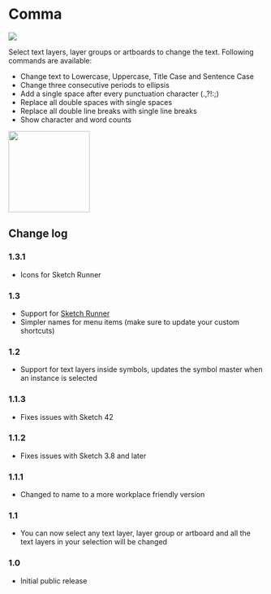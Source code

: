 # Comma

<img src="https://d3uepj124s5rcx.cloudfront.net/items/2H111A0F002n3u1g2n0d/comma.png">

Select text layers, layer groups or artboards to change the text. Following commands are available:

* Change text to Lowercase, Uppercase, Title Case and Sentence Case
* Change three consecutive periods to ellipsis
* Add a single space after every punctuation character (.,?!:;)
* Replace all double spaces with single spaces
* Replace all double line breaks with single line breaks
* Show character and word counts

<a href="http://bit.ly/SketchRunnerWebsite">
  <img src="http://sketchrunner.com/img/badge_white.png" width="160">
</a>


## Change log

### 1.3.1
* Icons for Sketch Runner

### 1.3
* Support for <a href="http://sketchrunner.com">Sketch Runner</a>
* Simpler names for menu items (make sure to update your custom shortcuts)

### 1.2
* Support for text layers inside symbols, updates the symbol master when an instance is selected

### 1.1.3
* Fixes issues with Sketch 42

### 1.1.2
* Fixes issues with Sketch 3.8 and later

### 1.1.1
* Changed to name to a more workplace friendly version

### 1.1
* You can now select any text layer, layer group or artboard and all the text layers in your selection will be changed

### 1.0
* Initial public release



